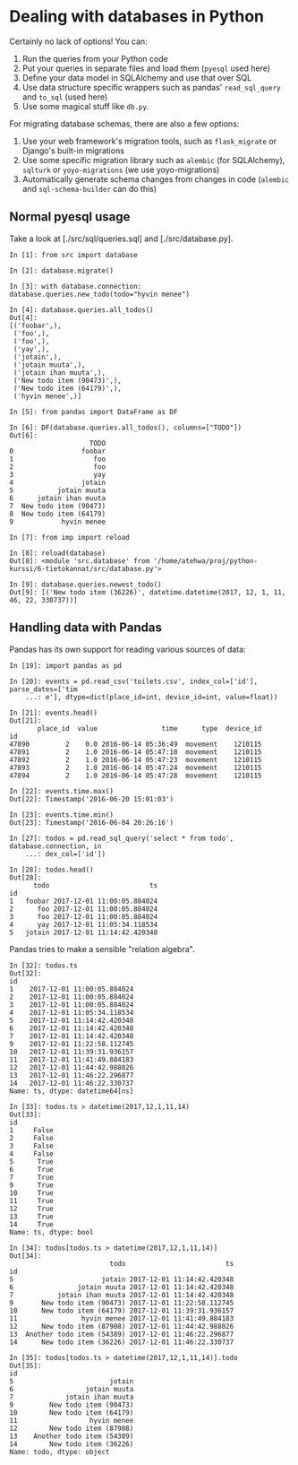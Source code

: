# Dealing with databases in Python

Certainly no lack of options!  You can:

 1. Run the queries from your Python code
 2. Put your queries in separate files and load them (`pyesql` used
    here)
 3. Define your data model in SQLAlchemy and use that over SQL
 4. Use data structure specific wrappers such as pandas'
    `read_sql_query` and `to_sql` (used here)
 5. Use some magical stuff like `db.py`.

For migrating database schemas, there are also a few options:

 1. Use your web framework's migration tools, such as `flask_migrate` or
    Django's built-in migrations
 2. Use some specific migration library such as `alembic` (for
    SQLAlchemy), `sqlturk` or `yoyo-migrations` (we use yoyo-migrations)
 3. Automatically generate schema changes from changes in code
    (`alembic` and `sql-schema-builder` can do this)

## Normal pyesql usage

Take a look at [./src/sql/queries.sql] and [./src/database.py].

```
In [1]: from src import database

In [2]: database.migrate()

In [3]: with database.connection: database.queries.new_todo(todo="hyvin menee")

In [4]: database.queries.all_todos()
Out[4]: 
[('foobar',),
 ('foo',),
 ('foo',),
 ('yay',),
 ('jotain',),
 ('jotain muuta',),
 ('jotain ihan muuta',),
 ('New todo item (90473)',),
 ('New todo item (64179)',),
 ('hyvin menee',)]

In [5]: from pandas import DataFrame as DF

In [6]: DF(database.queries.all_todos(), columns=["TODO"])
Out[6]: 
                    TODO
0                 foobar
1                    foo
2                    foo
3                    yay
4                 jotain
5           jotain muuta
6      jotain ihan muuta
7  New todo item (90473)
8  New todo item (64179)
9            hyvin menee

In [7]: from imp import reload

In [8]: reload(database)
Out[8]: <module 'src.database' from '/home/atehwa/proj/python-kurssi/6-tietokannat/src/database.py'>

In [9]: database.queries.newest_todo()
Out[9]: [('New todo item (36226)', datetime.datetime(2017, 12, 1, 11, 46, 22, 330737))]
```

## Handling data with Pandas

Pandas has its own support for reading various sources of data:

```
In [19]: import pandas as pd

In [20]: events = pd.read_csv('toilets.csv', index_col=['id'], parse_dates=['tim
    ...: e'], dtype=dict(place_id=int, device_id=int, value=float))

In [21]: events.head()
Out[21]: 
       place_id  value                time      type  device_id
id                                                             
47890         2    0.0 2016-06-14 05:36:49  movement    1210115
47891         2    1.0 2016-06-14 05:47:18  movement    1210115
47892         2    1.0 2016-06-14 05:47:23  movement    1210115
47893         2    1.0 2016-06-14 05:47:24  movement    1210115
47894         2    1.0 2016-06-14 05:47:28  movement    1210115

In [22]: events.time.max()
Out[22]: Timestamp('2016-06-20 15:01:03')

In [23]: events.time.min()
Out[23]: Timestamp('2016-06-04 20:26:16')

In [27]: todos = pd.read_sql_query('select * from todo', database.connection, in
    ...: dex_col=['id'])

In [28]: todos.head()
Out[28]: 
      todo                         ts
id                                   
1   foobar 2017-12-01 11:00:05.884024
2      foo 2017-12-01 11:00:05.884024
3      foo 2017-12-01 11:00:05.884024
4      yay 2017-12-01 11:05:34.118534
5   jotain 2017-12-01 11:14:42.420348
```

Pandas tries to make a sensible "relation algebra".

```
In [32]: todos.ts
Out[32]: 
id
1    2017-12-01 11:00:05.884024
2    2017-12-01 11:00:05.884024
3    2017-12-01 11:00:05.884024
4    2017-12-01 11:05:34.118534
5    2017-12-01 11:14:42.420348
6    2017-12-01 11:14:42.420348
7    2017-12-01 11:14:42.420348
9    2017-12-01 11:22:58.112745
10   2017-12-01 11:39:31.936157
11   2017-12-01 11:41:49.884183
12   2017-12-01 11:44:42.988026
13   2017-12-01 11:46:22.296877
14   2017-12-01 11:46:22.330737
Name: ts, dtype: datetime64[ns]

In [33]: todos.ts > datetime(2017,12,1,11,14)
Out[33]: 
id
1     False
2     False
3     False
4     False
5      True
6      True
7      True
9      True
10     True
11     True
12     True
13     True
14     True
Name: ts, dtype: bool

In [34]: todos[todos.ts > datetime(2017,12,1,11,14)]
Out[34]: 
                         todo                         ts
id                                                      
5                      jotain 2017-12-01 11:14:42.420348
6                jotain muuta 2017-12-01 11:14:42.420348
7           jotain ihan muuta 2017-12-01 11:14:42.420348
9       New todo item (90473) 2017-12-01 11:22:58.112745
10      New todo item (64179) 2017-12-01 11:39:31.936157
11                hyvin menee 2017-12-01 11:41:49.884183
12      New todo item (87908) 2017-12-01 11:44:42.988026
13  Another todo item (54389) 2017-12-01 11:46:22.296877
14      New todo item (36226) 2017-12-01 11:46:22.330737

In [35]: todos[todos.ts > datetime(2017,12,1,11,14)].todo
Out[35]: 
id
5                        jotain
6                  jotain muuta
7             jotain ihan muuta
9         New todo item (90473)
10        New todo item (64179)
11                  hyvin menee
12        New todo item (87908)
13    Another todo item (54389)
14        New todo item (36226)
Name: todo, dtype: object
```

